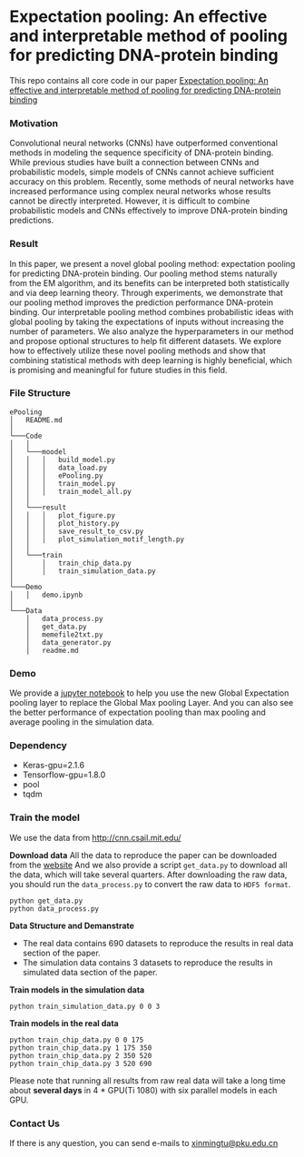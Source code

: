 # Expectation pooling: An effective and interpretable method of pooling for predicting DNA-protein binding
This repo contains all core code in our paper [Expectation pooling: An effective and interpretable method of
pooling for predicting DNA-protein binding](https://www.biorxiv.org/content/10.1101/658427v1)

### Motivation
Convolutional neural networks (CNNs) have outperformed conventional methods in modeling the sequence specificity of DNA-protein binding. While previous studies have built a connection between CNNs and probabilistic models, simple models of CNNs cannot achieve sufficient accuracy on this problem. Recently, some methods of neural networks have increased performance using complex neural networks whose results cannot be directly interpreted. However, it is difficult to combine probabilistic models and CNNs effectively to improve DNA-protein binding predictions.

### Result
In this paper, we present a novel global pooling method: expectation pooling for predicting DNA-protein binding. Our pooling method stems naturally from the EM algorithm, and its benefits can be interpreted both statistically and via deep learning theory. Through experiments, we demonstrate that our pooling method improves the prediction performance DNA-protein binding. Our interpretable pooling method combines probabilistic ideas with global pooling by taking the expectations of inputs without increasing the number of parameters. We also analyze the hyperparameters in our method and propose optional structures to help fit different datasets. We explore how to effectively utilize these novel pooling methods and show that combining statistical methods with deep learning is highly beneficial, which is promising and meaningful for future studies in this field.

### File Structure
```
ePooling
│   README.md    
│
└───Code
│   │
│   └───moodel
│   │   │   build_model.py
│   │   │   data_load.py
│   │   │   ePooling.py
│   │   │   train_model.py
│   │   │   train_model_all.py
│   │
│   └───result
│   │   │   plot_figure.py
│   │   │   plot_history.py
│   │   │   save_result_to_csv.py
│   │   │   plot_simulation_motif_length.py
│   │   
│   └───train
│       │   train_chip_data.py
│       │   train_simulation_data.py   
│   
└───Demo
│   │   demo.ipynb
│   
└───Data
    │   data_process.py
    │   get_data.py
    │   memefile2txt.py
    │   data_generator.py
    │   readme.md

```

### Demo
We provide a [jupyter notebook](https://github.com/gao-lab/ePooling/blob/master/demo/demo.ipynb) to help you use the new Global Expectation pooling layer to replace the Global Max pooling Layer.
And you can also see the better performance of expectation pooling than max pooling and average pooling in the simulation data.
### Dependency

* Keras-gpu=2.1.6
* Tensorflow-gpu=1.8.0
* pool
* tqdm

### Train the model
We use the data from http://cnn.csail.mit.edu/ 

**Download data**
All the data to reproduce the paper can be downloaded from the [website](http://cnn.csail.mit.edu/motif_discovery/)
And we also provide a script  ```get_data.py``` to download all the data, which will take several quarters. After downloading the raw data, you should run the ```data_process.py``` to convert the raw data to ```HDF5 format```.

```commandline
python get_data.py
python data_process.py
```


**Data Structure and Demanstrate**

* The real data contains 690 datasets to reproduce the results in real data section of the paper.
* The simulation data contains 3 datasets to reproduce the results in simulated data section of the paper.

**Train models in the simulation data**
```commandline
python train_simulation_data.py 0 0 3
```

**Train models in the real data**
```commandline
python train_chip_data.py 0 0 175
python train_chip_data.py 1 175 350
python train_chip_data.py 2 350 520
python train_chip_data.py 3 520 690
```

Please note that running all results from raw real data will take a long time about **several days** in 4 * GPU(Ti 1080) with six parallel models in each GPU.


### Contact Us
If there is any question, you can send e-mails to xinmingtu@pku.edu.cn
